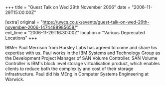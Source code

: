 +++
title = "Guest Talk on Wed 29th November 2006"
date = "2006-11-29T15:00:00Z"

[extra]
original = "https://uwcs.co.uk/events/guest-talk-on-wed-29th-november-2006-1474488985658/"    
ent_time = "2006-11-29T16:30:00Z"
location = "Various Deprecated Locations"
+++

IBMer Paul Merrison from Hursley Labs has agreed to come and share his expertise with us. Paul works in the IBM Systems and Technology Group as the Development Project Manager of SAN Volume Controller. SAN Volume Controller is IBM's block level storage virtualisation product, which enables clients to reduce both the complexity and cost of their storage infrastructure. Paul did his MEng in Computer Systems Engineering at Warwick.

